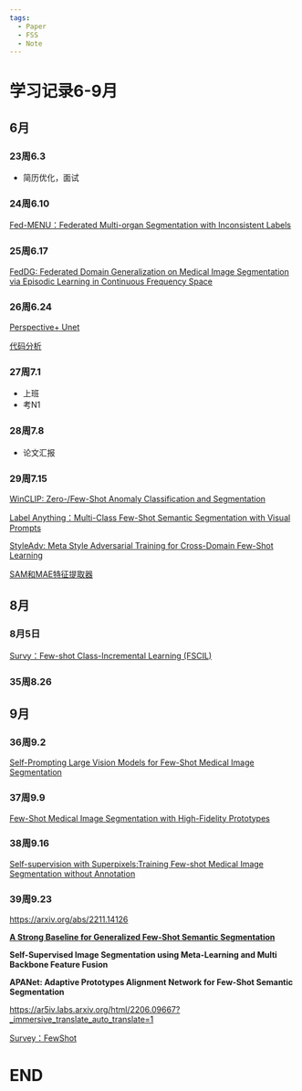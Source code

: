 ```yaml
---
tags:
  - Paper
  - FSS
  - Note
---
```


# 学习记录6-9月

## 6月

### 23周6.3

- 简历优化，面试

### 24周6.10

[Fed-MENU：Federated Multi-organ Segmentation with Inconsistent Labels](%E5%AD%A6%E4%B9%A0%E8%AE%B0%E5%BD%956-9%E6%9C%88%20504408afbb7649d8ba4ded8efbfa998e/Fed-MENU%EF%BC%9AFederated%20Multi-organ%20Segmentation%20with%20I%20f87fcccee24d45238de92c591f091c14.md)

### 25周6.17

[FedDG: Federated Domain Generalization on Medical Image Segmentation via Episodic Learning in Continuous Frequency Space](%E5%AD%A6%E4%B9%A0%E8%AE%B0%E5%BD%956-9%E6%9C%88%20504408afbb7649d8ba4ded8efbfa998e/FedDG%20Federated%20Domain%20Generalization%20on%20Medical%20I%206e77342e9b62432aaf735889c97dbad9.md)

### 26周6.24

[Perspective+ Unet](%E5%AD%A6%E4%B9%A0%E8%AE%B0%E5%BD%956-9%E6%9C%88%20504408afbb7649d8ba4ded8efbfa998e/Perspective+%20Unet%20c0c20419ad5b4f91841b2fe41f6980c5.md)

[代码分析](%E5%AD%A6%E4%B9%A0%E8%AE%B0%E5%BD%956-9%E6%9C%88%20504408afbb7649d8ba4ded8efbfa998e/%E4%BB%A3%E7%A0%81%E5%88%86%E6%9E%90%205e1da064c6184e6fa9b628bde112540d.md)

### 27周7.1

- 上班
- 考N1

### 28周7.8

- 论文汇报

### 29周7.15

[WinCLIP: Zero-/Few-Shot Anomaly Classification and Segmentation](%E5%AD%A6%E4%B9%A0%E8%AE%B0%E5%BD%956-9%E6%9C%88%20504408afbb7649d8ba4ded8efbfa998e/WinCLIP%20Zero-%20Few-Shot%20Anomaly%20Classification%20and%20%2081e99e24681d406c83450f3e6ed22bc7.md)

[Label Anything：Multi-Class Few-Shot Semantic Segmentation with Visual Prompts](%E5%AD%A6%E4%B9%A0%E8%AE%B0%E5%BD%956-9%E6%9C%88%20504408afbb7649d8ba4ded8efbfa998e/Label%20Anything%EF%BC%9AMulti-Class%20Few-Shot%20Semantic%20Segme%2016ac0b5ba72f465fa55b1a6255a6ec4b.md)

[StyleAdv: Meta Style Adversarial Training for Cross-Domain Few-Shot Learning](%E5%AD%A6%E4%B9%A0%E8%AE%B0%E5%BD%956-9%E6%9C%88%20504408afbb7649d8ba4ded8efbfa998e/StyleAdv%20Meta%20Style%20Adversarial%20Training%20for%20Cross%20e7c315e51f904bc49216ddc1093b82e7.md)

[SAM和MAE特征提取器](%E5%AD%A6%E4%B9%A0%E8%AE%B0%E5%BD%956-9%E6%9C%88%20504408afbb7649d8ba4ded8efbfa998e/SAM%E5%92%8CMAE%E7%89%B9%E5%BE%81%E6%8F%90%E5%8F%96%E5%99%A8%208c7faa31c2384bbfa6a9eda1a1589439.md)

## 8月

### 8月5日

[Survy：Few-shot Class-Incremental Learning (FSCIL)](%E5%AD%A6%E4%B9%A0%E8%AE%B0%E5%BD%956-9%E6%9C%88%20504408afbb7649d8ba4ded8efbfa998e/Survy%EF%BC%9AFew-shot%20Class-Incremental%20Learning%20(FSCIL)%209dfc0bc55af741a29b9e463e2d615740.md)

### 35周8.26

## 9月

### 36周9.2

[Self-Prompting Large Vision Models for Few-Shot Medical Image Segmentation](%E5%AD%A6%E4%B9%A0%E8%AE%B0%E5%BD%956-9%E6%9C%88%20504408afbb7649d8ba4ded8efbfa998e/Self-Prompting%20Large%20Vision%20Models%20for%20Few-Shot%20Me%202e359c08820a4060946cf2aaf037969a.md)

### 37周9.9

[Few-Shot Medical Image Segmentation with High-Fidelity Prototypes](%E5%AD%A6%E4%B9%A0%E8%AE%B0%E5%BD%956-9%E6%9C%88%20504408afbb7649d8ba4ded8efbfa998e/Few-Shot%20Medical%20Image%20Segmentation%20with%20High-Fide%201254204245de4f96b8cbd95c63cded25.md)

### 38周9.16

[Self-supervision with Superpixels:Training Few-shot Medical Image Segmentation without Annotation](%E5%AD%A6%E4%B9%A0%E8%AE%B0%E5%BD%956-9%E6%9C%88%20504408afbb7649d8ba4ded8efbfa998e/Self-supervision%20with%20Superpixels%20Training%20Few-sho%20107e05f0ba9180b899abea4086ee8eb0.md)

### 39周9.23

https://arxiv.org/abs/2211.14126

[**A Strong Baseline for Generalized Few-Shot Semantic Segmentation**](%E5%AD%A6%E4%B9%A0%E8%AE%B0%E5%BD%956-9%E6%9C%88%20504408afbb7649d8ba4ded8efbfa998e/A%20Strong%20Baseline%20for%20Generalized%20Few-Shot%20Semanti%20105e05f0ba91805eac0bd16bc79279d8.md)

**Self-Supervised Image Segmentation using Meta-Learning and Multi Backbone Feature Fusion**

**APANet: Adaptive Prototypes Alignment Network for Few-Shot Semantic Segmentation**

https://ar5iv.labs.arxiv.org/html/2206.09667?_immersive_translate_auto_translate=1

[Survey：FewShot](%E5%AD%A6%E4%B9%A0%E8%AE%B0%E5%BD%956-9%E6%9C%88%20504408afbb7649d8ba4ded8efbfa998e/Survey%EF%BC%9AFewShot%2010be05f0ba9180f7be97fc1bc39bdff6.md)

# END


